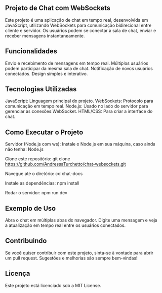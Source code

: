 ## Projeto de Chat com WebSockets
Este projeto é uma aplicação de chat em tempo real, desenvolvida em JavaScript, utilizando WebSockets para comunicação bidirecional entre cliente e servidor. Os usuários podem se conectar à sala de chat, enviar e receber mensagens instantaneamente.

## Funcionalidades
Envio e recebimento de mensagens em tempo real.
Múltiplos usuários podem participar da mesma sala de chat.
Notificação de novos usuários conectados.
Design simples e interativo.

## Tecnologias Utilizadas
JavaScript: Linguagem principal do projeto.
WebSockets: Protocolo para comunicação em tempo real.
Node.js: Usado no lado do servidor para gerenciar as conexões WebSocket.
HTML/CSS: Para criar a interface do chat.

## Como Executar o Projeto
Servidor (Node.js com ws):
Instale o Node.js em sua máquina, caso ainda não tenha: Node.js

Clone este repositório:
git clone https://github.com/AndressaTurchetto/chat-websockets.git

Navegue até o diretório:
cd chat-docs

Instale as dependências:
npm install

Rodar o servidor:
npm run dev

## Exemplo de Uso
Abra o chat em múltiplas abas do navegador.
Digite uma mensagem e veja a atualização em tempo real entre os usuários conectados.

## Contribuindo
Se você quiser contribuir com este projeto, sinta-se à vontade para abrir um pull request. Sugestões e melhorias são sempre bem-vindas!

## Licença
Este projeto está licenciado sob a MIT License.